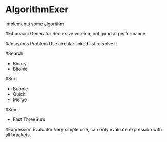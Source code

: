 # AlgorithmExer
Implements some algorithm

#Fibonacci Generator
Recursive version, not good at performance

#Josephus Problem
Use circular linked list to solve it.

#Search
 - Binary
 - Bitonic

#Sort
 - Bubble
 - Quick
 - Merge

#Sum
 - Fast ThreeSum

#Expression Evaluator
Very simple one, can only evaluate expression with all brackets.
